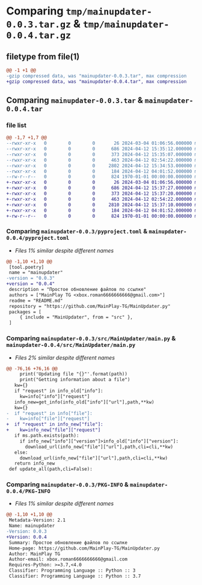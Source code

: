 # Comparing `tmp/mainupdater-0.0.3.tar.gz` & `tmp/mainupdater-0.0.4.tar.gz`

## filetype from file(1)

```diff
@@ -1 +1 @@
-gzip compressed data, was "mainupdater-0.0.3.tar", max compression
+gzip compressed data, was "mainupdater-0.0.4.tar", max compression
```

## Comparing `mainupdater-0.0.3.tar` & `mainupdater-0.0.4.tar`

### file list

```diff
@@ -1,7 +1,7 @@
--rwxr-xr-x   0        0        0       26 2024-03-04 01:06:56.000000 mainupdater-0.0.3/README.md
--rwxr-xr-x   0        0        0      686 2024-04-12 15:35:12.000000 mainupdater-0.0.3/pyproject.toml
--rwxr-xr-x   0        0        0      373 2024-04-12 15:35:07.000000 mainupdater-0.0.3/src/MainUpdater/__init__.py
--rwxr-xr-x   0        0        0      463 2024-04-12 02:54:22.000000 mainupdater-0.0.3/src/MainUpdater/example.MainUpdater
--rwxr-xr-x   0        0        0     2802 2024-04-12 15:34:53.000000 mainupdater-0.0.3/src/MainUpdater/main.py
--rwxr-xr-x   0        0        0      184 2024-04-12 04:01:52.000000 mainupdater-0.0.3/src/MainUpdater/script.py
--rw-r--r--   0        0        0      824 1970-01-01 00:00:00.000000 mainupdater-0.0.3/PKG-INFO
+-rwxr-xr-x   0        0        0       26 2024-03-04 01:06:56.000000 mainupdater-0.0.4/README.md
+-rwxr-xr-x   0        0        0      686 2024-04-12 15:37:27.000000 mainupdater-0.0.4/pyproject.toml
+-rwxr-xr-x   0        0        0      373 2024-04-12 15:37:20.000000 mainupdater-0.0.4/src/MainUpdater/__init__.py
+-rwxr-xr-x   0        0        0      463 2024-04-12 02:54:22.000000 mainupdater-0.0.4/src/MainUpdater/example.MainUpdater
+-rwxr-xr-x   0        0        0     2810 2024-04-12 15:37:10.000000 mainupdater-0.0.4/src/MainUpdater/main.py
+-rwxr-xr-x   0        0        0      184 2024-04-12 04:01:52.000000 mainupdater-0.0.4/src/MainUpdater/script.py
+-rw-r--r--   0        0        0      824 1970-01-01 00:00:00.000000 mainupdater-0.0.4/PKG-INFO
```

### Comparing `mainupdater-0.0.3/pyproject.toml` & `mainupdater-0.0.4/pyproject.toml`

 * *Files 1% similar despite different names*

```diff
@@ -1,10 +1,10 @@
 [tool.poetry]
 name = "mainupdater"
-version = "0.0.3"
+version = "0.0.4"
 description = "Простое обновление файлов по ссылке"
 authors = ["MainPlay TG <xbox.roman6666666666@gmail.com>"]
 readme = "README.md"
 repository = "https://github.com/MainPlay-TG/MainUpdater.py"
 packages = [
     { include = "MainUpdater", from = "src" },
 ]
```

### Comparing `mainupdater-0.0.3/src/MainUpdater/main.py` & `mainupdater-0.0.4/src/MainUpdater/main.py`

 * *Files 2% similar despite different names*

```diff
@@ -76,16 +76,16 @@
     print('Updating file "{}"'.format(path))
     print("Getting information about a file")
   kw={}
   if "request" in info_old["info"]:
     kw=info["info"]["request"]
   info_new=get_info(info_old["info"]["url"],path,**kw)
   kw={}
-  if "request" in info["file"]:
-    kw=info["file"]["request"]
+  if "request" in info_new["file"]:
+    kw=info_new["file"]["request"]
   if ms.path.exists(path):
     if info_new["info"]["version"]>info_old["info"]["version"]:
       download_url(info_new["file"]["url"],path,cli=cli,**kw)
   else:
     download_url(info_new["file"]["url"],path,cli=cli,**kw)
   return info_new
 def update_all(path,cli=False):
```

### Comparing `mainupdater-0.0.3/PKG-INFO` & `mainupdater-0.0.4/PKG-INFO`

 * *Files 1% similar despite different names*

```diff
@@ -1,10 +1,10 @@
 Metadata-Version: 2.1
 Name: mainupdater
-Version: 0.0.3
+Version: 0.0.4
 Summary: Простое обновление файлов по ссылке
 Home-page: https://github.com/MainPlay-TG/MainUpdater.py
 Author: MainPlay TG
 Author-email: xbox.roman6666666666@gmail.com
 Requires-Python: >=3.7,<4.0
 Classifier: Programming Language :: Python :: 3
 Classifier: Programming Language :: Python :: 3.7
```

